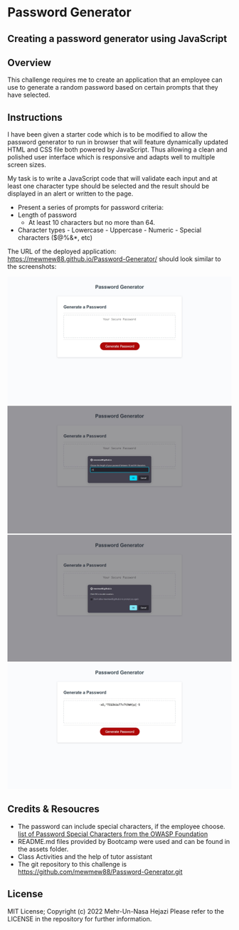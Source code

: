 # Password Generator

## Creating a password generator using JavaScript

## Overview

This challenge requires me to create an application that an employee can use to generate a random password based on certain prompts that they have selected.  

## Instructions

I have been given a starter code which is to be modified to allow the password generator to run in browser that will feature dynamically updated HTML and CSS file both powered by JavaScript. Thus allowing a clean and polished user interface which is responsive and adapts well to multiple screen sizes.

My task is to write a JavaScript code that will validate each input and at least one character type should be selected and the result should be displayed in an alert or written to the page.

* Present a series of prompts for password criteria:
* Length of password
  * At least 10 characters but no more than 64.
* Character types
      - Lowercase
      - Uppercase
      - Numeric
      - Special characters ($@%&*, etc)

The URL of the deployed application:
<https://mewmew88.github.io/Password-Generator/>
should look similar to the screenshots:

![image1](/assets/images/password%20generator%20starter.jpg)
![image2](/assets/images/first%20promt.jpg)
![image3](/assets/images/second%20promt.jpg)
![image4](/assets/images/end%20result.jpg)

## Credits & Resoucres

* The password can include special characters, if the employee choose. [list of Password Special Characters from the OWASP Foundation](https://www.owasp.org/index.php/Password_special_characters)
* README.md files provided by Bootcamp were used and can be found in the assets folder.
* Class Activities and the help of tutor assistant
* The git repository to this challenge is <https://github.com/mewmew88/Password-Generator.git>

## License

MIT License; Copyright (c) 2022 Mehr-Un-Nasa Hejazi Please refer to the LICENSE in the repository for further information.
